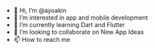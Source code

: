 - 👋 Hi, I’m @ayoakin
- 👀 I’m interested in app and mobile development
- 🌱 I’m currently learning Dart and Flutter 
- 💞️ I’m looking to collaborate on New App Ideas
- 📫 How to reach me 

<!---
ayoakin/ayoakin is a ✨ special ✨ repository because its `README.md` (this file) appears on your GitHub profile.
You can click the Preview link to take a look at your changes.
--->
